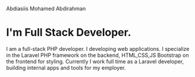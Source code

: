 Abdiasiis Mohamed Abdirahman
# I'm Full Stack Developer.
I am a full-stack PHP developer.
I developing web applications.
I specialize in the Laravel PHP framework on the backend, HTML,CSS,JS Bootstrap on the frontend for styling. 
Currently I work full time as a Laravel developer, building internal apps and tools for my employer.
